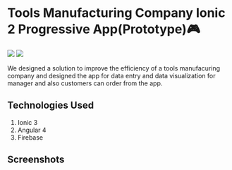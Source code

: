 # Tools Manufacturing Company Ionic 2 Progressive App(Prototype)🎮

<img src="https://image.ibb.co/efxxEb/ice_screenshot_20171206_210230.png"/>
<img src="https://image.ibb.co/ch7VZb/ice_screenshot_20171206_210258.png"/>

We designed a solution to improve the efficiency of a tools manufacuring company and designed the app for data entry and data visualization for manager and also customers can order from the app.

## Technologies Used

1. Ionic 3
2. Angular 4
3. Firebase

## Screenshots
